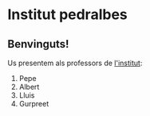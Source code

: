 # Institut pedralbes
## Benvinguts! 
Us presentem als professors de [l'institut](https://www.institutpedralbes.cat/): 

 1. Pepe	
 2. Albert
 3. Lluis
 4. Gurpreet

